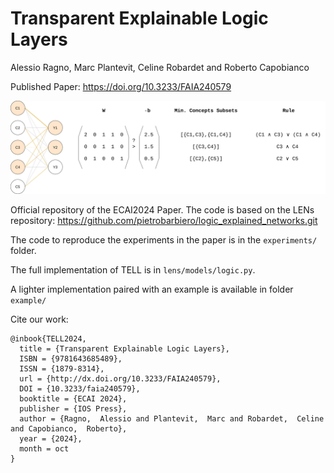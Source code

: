 # Transparent Explainable Logic Layers
Alessio Ragno, Marc Plantevit, Celine Robardet and Roberto Capobianco

Published Paper: https://doi.org/10.3233/FAIA240579


![](tell.png)


Official repository of the ECAI2024 Paper. The code is based on the LENs repository:
https://github.com/pietrobarbiero/logic_explained_networks.git

The code to reproduce the experiments in the paper is in the `experiments/` folder.

The full implementation of TELL is in `lens/models/logic.py`.

A lighter implementation paired with an example is available in folder `example/`

Cite our work:
```
@inbook{TELL2024,
  title = {Transparent Explainable Logic Layers},
  ISBN = {9781643685489},
  ISSN = {1879-8314},
  url = {http://dx.doi.org/10.3233/FAIA240579},
  DOI = {10.3233/faia240579},
  booktitle = {ECAI 2024},
  publisher = {IOS Press},
  author = {Ragno,  Alessio and Plantevit,  Marc and Robardet,  Celine and Capobianco,  Roberto},
  year = {2024},
  month = oct 
}
```
